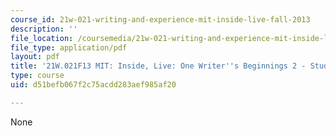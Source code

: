 ```yaml
---
course_id: 21w-021-writing-and-experience-mit-inside-live-fall-2013
description: ''
file_location: /coursemedia/21w-021-writing-and-experience-mit-inside-live-fall-2013/d51befb067f2c75acdd283aef985af20_MIT21W_021F13_FunOfWriting.pdf
file_type: application/pdf
layout: pdf
title: '21W.021F13 MIT: Inside, Live: One Writer''s Beginnings 2 - Student Example'
type: course
uid: d51befb067f2c75acdd283aef985af20

---
```

None